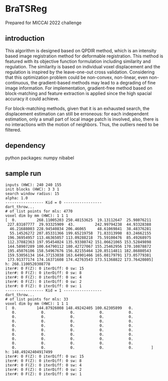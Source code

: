 # BraTSReg
Prepared for MICCAI 2022 challenge

## introduction
This algorithm is designed based on QPDIR method, which is an intensity based image registration method for deformable registration.
This method is featured with its objective function formulation including similarity and regulation.
The similarity is based on individual voxel displacement and the regulation is inspired by the leave-one-out cross validation.
Considering that this optimization problem could be non-convex, non-linear, even non-continuous, the gradient-based methods may lead to a degrading of fine image information.
For implementation, gradient-free method based on block-matching and feature extraction is applied since the high spacial accuracy it could achieve.

For block-matching methods, given that it is an exhausted search, the displacement estimation can still be erroneous: for each independent estimation, only a small part of local image patch is involved, also, there is no interactions with the motion of neighbors. Thus, the outliers need to be filtered. 

## dependency
python packages:
numpy
nibabel

## sample run
```
inputs (HWC): 240 240 155
init blocks (HWC): 3 3 1
search window radius: 15
alpha: 1.0
----------------- Kid = 0 -----------------
dart_throw...
# of list points for mls: 4770
voxel dim by mm (HWC): 1 1 1
[  0.         268.11005203 250.48153625  19.13112647  25.98076211
 227.83107777  29.93325909  43.         242.99794238  44.93328388
  46.21688003 228.94540834 206.46065     48.61069841  38.48376281
  55.14526272 207.85331366 199.65219758  71.83313998  83.24662155
 196.36954957 113.46365057 113.09288218  75.59100476  85.49268975
 112.37882363 197.95454024 135.93380742 151.06621065 153.52849898
 144.58907289 100.64790112 180.42727067 155.25462956 170.10878872
 195.45076106 158.54967676 156.82155464 120.85114811 182.86880543
 159.53056134 164.37153038 163.64901466 165.08179791 173.05779381
 173.91377174 174.16371608 174.42763543 173.51368822 173.76420805]
h: 268.1100520308778
iter#: 0 F(Z): 0 iterDiff: 0 sw: 15
iter#: 0 F(Z): 0 iterDiff: 0 sw: 8
iter#: 0 F(Z): 0 iterDiff: 0 sw: 4
iter#: 0 F(Z): 0 iterDiff: 0 sw: 2
iter#: 0 F(Z): 0 iterDiff: 0 sw: 1
----------------- Kid = 1 -----------------
dart_throw...
# of list points for mls: 33
voxel dim by mm (HWC): 1 1 1
[  0.         144.87926008 148.49242405 100.62305899   0.
   0.           0.           0.           0.           0.
   0.           0.           0.           0.           0.
   0.           0.           0.           0.           0.
   0.           0.           0.           0.           0.
   0.           0.           0.           0.           0.
   0.           0.           0.           0.           0.
   0.           0.           0.           0.           0.
   0.           0.           0.           0.           0.
   0.           0.           0.           0.           0.        ]
h: 148.49242404917499
iter#: 0 F(Z): 0 iterDiff: 0 sw: 15
iter#: 0 F(Z): 0 iterDiff: 0 sw: 8
iter#: 0 F(Z): 0 iterDiff: 0 sw: 4
iter#: 0 F(Z): 0 iterDiff: 0 sw: 2
iter#: 0 F(Z): 0 iterDiff: 0 sw: 1
```
